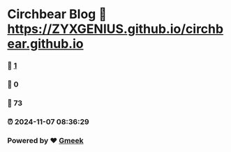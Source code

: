 # Circhbear Blog :link: https://ZYXGENIUS.github.io/circhbear.github.io 
### :page_facing_up: [1](https://ZYXGENIUS.github.io/circhbear.github.io/tag.html) 
### :speech_balloon: 0 
### :hibiscus: 73 
### :alarm_clock: 2024-11-07 08:36:29 
### Powered by :heart: [Gmeek](https://github.com/Meekdai/Gmeek)

